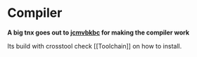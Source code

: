 # Compiler
**A big tnx goes out to [jcmvbkbc](https://github.com/jcmvbkbc) for making the compiler work**

Its build with crosstool check [[Toolchain]] on how to install.